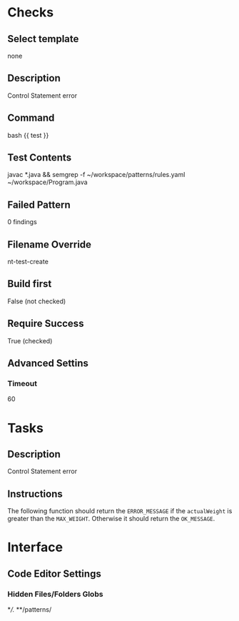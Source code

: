 # Checks
## Select template
none
## Description
Control Statement error
## Command
bash {{ test }}
## Test Contents
javac *.java && semgrep -f ~/workspace/patterns/rules.yaml ~/workspace/Program.java
## Failed Pattern
0 findings
## Filename Override
nt-test-create
## Build first
False (not checked)
## Require Success 
True (checked)
## Advanced Settins
### Timeout
60

# Tasks
## Description
Control Statement error
## Instructions
The following function should return the `ERROR_MESSAGE` if the `actualWeight` is greater than the `MAX_WEIGHT`. Otherwise it should return the `OK_MESSAGE`.
# Interface
## Code Editor Settings
### Hidden Files/Folders Globs
**/.*
**/patterns/